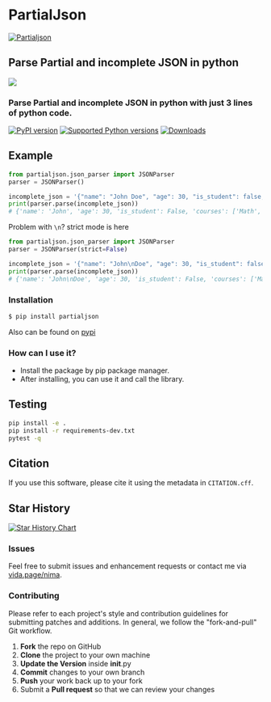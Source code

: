 # PartialJson

[![Partialjson](https://github.com/iw4p/partialjson/raw/main/images/partialjson.png)](https://pypi.org/project/partialjson/)

## Parse Partial and incomplete JSON in python

![](https://github.com/iw4p/partialjson/raw/main/images/partialjson.gif)

### Parse Partial and incomplete JSON in python with just 3 lines of python code.

[![PyPI version](https://img.shields.io/pypi/v/partialjson.svg)](https://pypi.org/project/partialjson)
[![Supported Python versions](https://img.shields.io/pypi/pyversions/partialjson.svg)](#Installation)
[![Downloads](https://pepy.tech/badge/partialjson)](https://pepy.tech/project/partialjson)

## Example

```python
from partialjson.json_parser import JSONParser
parser = JSONParser()

incomplete_json = '{"name": "John Doe", "age": 30, "is_student": false, "courses": ["Math", "Science"'
print(parser.parse(incomplete_json))
# {'name': 'John', 'age': 30, 'is_student': False, 'courses': ['Math', 'Science']}
```

Problem with `\n`? strict mode is here

```python
from partialjson.json_parser import JSONParser
parser = JSONParser(strict=False)

incomplete_json = '{"name": "John\nDoe", "age": 30, "is_student": false, "courses": ["Math", "Science"'
print(parser.parse(incomplete_json))
# {'name': 'John\nDoe', 'age': 30, 'is_student': False, 'courses': ['Math', 'Science']}
```

### Installation

```sh
$ pip install partialjson
```

Also can be found on [pypi](https://pypi.org/project/partialjson/)

### How can I use it?

- Install the package by pip package manager.
- After installing, you can use it and call the library.

## Testing

```bash
pip install -e .
pip install -r requirements-dev.txt
pytest -q
```

## Citation

If you use this software, please cite it using the metadata in `CITATION.cff`.

## Star History

[![Star History Chart](https://api.star-history.com/svg?repos=iw4p/partialjson&type=Date)](https://star-history.com/#iw4p/partialjson&Date)

### Issues

Feel free to submit issues and enhancement requests or contact me via [vida.page/nima](https://vida.page/nima).

### Contributing

Please refer to each project's style and contribution guidelines for submitting patches and additions. In general, we follow the "fork-and-pull" Git workflow.

1.  **Fork** the repo on GitHub
2.  **Clone** the project to your own machine
3.  **Update the Version** inside **init**.py
4.  **Commit** changes to your own branch
5.  **Push** your work back up to your fork
6.  Submit a **Pull request** so that we can review your changes
